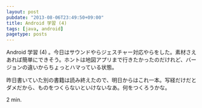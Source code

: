 ```yaml
---
layout: post
pubdate: "2013-08-06T23:49:50+09:00"
title: Android 学習 (4)
tags: [java, android]
pagetype: posts
---
```

Android 学習 (4) 。今日はサウンドやらジェスチャー対応やらをした。素材さえあれば簡単にできそう。ホントは地図アプリまで行きたかったのだけれど、バージョンの違いからちょっとハマっている状態。

昨日書いていた別の書籍は読み終えたので、明日からはこれ一本。写経だけだとダメだから、ものをつくらないといけないなあ。何をつくろうかな。

2 min.
